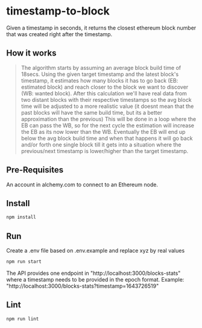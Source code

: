 # timestamp-to-block

Given a timestamp in seconds, it returns the closest ethereum block number that was created right after the timestamp.

## How it works

> The algorithm starts by assuming an average block build time of 18secs.
> Using the given target timestamp and the latest block's timestamp, it estimates how many blocks it has to go back (EB: estimated block) and reach closer to the block we want to discover (WB: wanted block).
> After this calculation we'll have real data from two distant blocks with their respective timestamps so the avg block time will be adjusted to a more realistic value (it doesnt mean that the past blocks will have the same build time, but its a better approximation than the previous)
> This will be done in a loop where the EB can pass the WB, so for the next cycle the estimation will increase the EB as its now lower than the WB.
> Eventually the EB will end up below the avg block build time and when that happens it will go back and/or forth one single block till it gets into a situation where the previous/next timestamp is lower/higher than the target timestamp.

## Pre-Requisites

An account in alchemy.com to connect to an Ethereum node.

## Install

```bash
npm install
```

## Run

Create a .env file based on .env.example and replace xyz by real values

```bash
npm run start
```

The API provides one endpoint in "http://localhost:3000/blocks-stats" where a timestamp needs to be provided in the epoch format.
Example: "http://localhost:3000/blocks-stats?timestamp=1643726519"

## Lint

```bash
npm run lint
```
